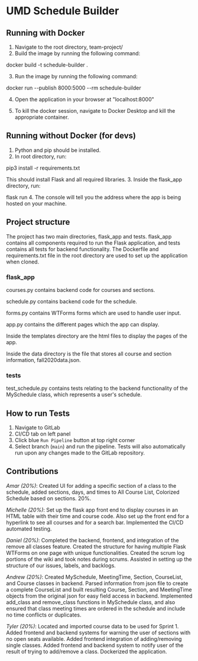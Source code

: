 # UMD Schedule Builder


## Running with Docker

1. Navigate to the root directory, team-project/
2. Build the image by running the following command:

docker build -t schedule-builder .

3. Run the image by running the following command:

docker run --publish 8000:5000 --rm schedule-builder

4. Open the application in your browser at "localhost:8000"

5. To kill the docker session, navigate to Docker Desktop and kill the appropriate container.


## Running without Docker (for devs)

1. Python and pip should be installed.
2. In root directory, run:

pip3 install -r requirements.txt

This should install Flask and all required libraries.
3. Inside the flask_app directory, run:

flask run 
4. The console will tell you the address where the app is being hosted on your machine.


## Project structure

The project has two main directories, flask_app and tests. flask_app contains all components required to run the Flask application, and tests contains all tests for backend functionality. The Dockerfile and requirements.txt file in the root directory are used to set up the application when cloned.

### flask_app

courses.py contains backend code for courses and sections.

schedule.py contains backend code for the schedule.

forms.py contains WTForms forms which are used to handle user input.

app.py contains the different pages which the app can display.


Inside the templates directory are the html files to display the pages of the app.

Inside the data directory is the file that stores all course and section information, fall2020data.json.

### tests

test_schedule.py contains tests relating to the backend functionality of the MySchedule class, which represents a user's schedule.

## How to run Tests
1. Navigate to GitLab
2. CI/CD tab on left panel
3. Click blue `Run Pipeline` button at top right corner
4. Select branch (`main`) and run the pipeline. Tests will also automatically run upon any changes made to the GitLab repository. 

## Contributions
*Amar (20%)*: Created UI for adding a specific section of a class to the schedule, 
    added sections, days, and times to All Course List, Colorized Schedule based
    on sections. 20%.

*Michelle (20%)*: Set up the flask app front end to display courses in an HTML table with their time and course code. Also set up the front end for a hyperlink to see all courses and for a search bar. Implemented the CI/CD automated testing.

*Daniel (20%)*: Completed the backend, frontend, and integration of the remove all classes feature. Created the structure for having multiple Flask WTForms on one page with unique functionalities. Created the scrum log portions of the wiki and took notes during scrums. Assisted in setting up the structure of our issues, labels, and backlogs. 

*Andrew (20%)*: Created MySchedule, MeetingTime, Section, CourseList, and Course classes in backend. Parsed information from json file to create a complete CourseList and built resulting Course, Section, and MeetingTime objects from the original json for easy field access in backend. Implemented add_class and remove_class functions in MySchedule class, and also ensured that class meeting times are ordered in the schedule and include no time conflicts or duplicates.

*Tyler (20%)*: Located and imported course data to be used for Sprint 1. Added frontend and backend systems for warning the user of sections with no open seats available. Added frontend integration of adding/removing single classes. Added frontend and backend system to notify user of the result of trying to add/remove a class. Dockerized the application.
